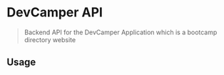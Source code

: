 # DevCamper API

> Backend API for the DevCamper Application which is a bootcamp directory website

## Usage